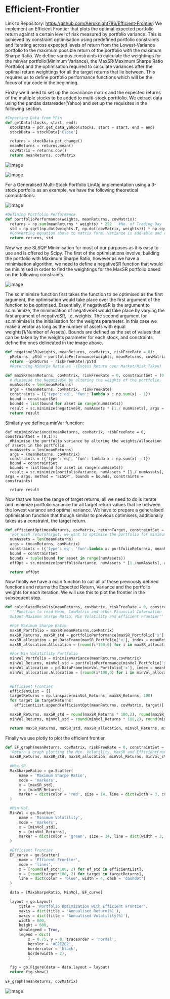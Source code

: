# Efficient-Frontier
Link to Repository: https://github.com/Aeroknight786/Efficient-Frontier.
We implement an Efficient Frontier that plots the optimal expected portfolio return against a certain level of risk measured by portfolio variance. This is achieved by 
constraint optimisation using predefined portfolio constraints and iterating across expected levels of return from the Lowest-Variance portfolio to the maximum possible return of the portfolio with the maximum Sharpe Ratio. We define various constraints to calculate the weightings for the minVar portfolio(Minimum Variance), the MaxSR(Maximum Sharpe Ratio Portfolio) and the optimisation required to calculate variances after the optimal return weightings for all the target returns that lie between. This requires us to define portfolio performance functions which will be the focus of our code in the beginning. 

Firstly we'd need to set up the covariance matrix and the expected returns of the multiple stocks to be added to multi-stock porttfolio. We extract data using the pandas datareader(Yahoo) and set up the requisites in the following section.

```python
#Importing Data from YFin
def getData(stocks, start, end):
  stockData = pdr.get_data_yahoo(stocks, start = start, end = end)
  stockData = stockData['Close']

  returns = stockData.pct_change()
  meanReturns = returns.mean()
  covMatrix = returns.cov()
  return meanReturns, covMatrix
```
![image](https://user-images.githubusercontent.com/51220035/169164464-23735a12-8299-416d-b159-e81e1699778e.png)

![image](https://user-images.githubusercontent.com/51220035/169164116-2f15a885-cdfd-4692-aded-f97400d535b1.png)

For a Generalised Multi-Stock Portfolio LinAlg implementation using a 3-stock portfolio as an example, we have the following theoretical computations:

![image](https://user-images.githubusercontent.com/51220035/169164367-d6182713-d6df-4612-adde-a65a6b2c3fb4.png)

```python
#Defining Portfolio Performance 
def portfolioPerformance(weights, meanReturns, covMatrix):
  returns = np.sum(meanReturns * weights) * 252   #No. of Trading Day
  std = np.sqrt(np.dot(weights.T, np.dot(covMatrix, weights))) * np.sqrt(252)    #Volatility is Sigma*Sqrt(T)
  #Converting equation above to matrix form. Variance is add-able and we use 252 as it is the number of trading days.
  return returns, std
```

Now we use SLSQP Minimisation for most of our purposes as it is easy to use and is offered by Scipy. The first of the optimisations involve, building the portfolio with Maximum Sharpe Ratio, however as we have a minimisation algorithm, we need to define a negativeSR function that would be minimised in order to find the weightings for the MaxSR portfolio based on the following constraints.

![image](https://user-images.githubusercontent.com/51220035/169165838-57fbf23d-2af1-4e8c-9f66-5111afee44e7.png)

The sc.minimize function first takes the function to be optimised as the first argument, the optimisation would take place over the first argument of the function to be optimised. Essentially, if negativeSR is the argument to sc.minimize, the minimisation of negativeSR would take place by varying the first argument of negativeSR, i.e, weights. The second argument for sc.minimise is the initialisation for the weights parameter. In this case we make a vector as long as the number of assets with equal weights(1/Number of Assets). Bounds are defined as the set of values that can be taken by the weights parameter for each stock, and constraints define the ones delineated in the image above.

```python
def negativeSR(weights, meanReturns, covMatrix, riskFreeRate = 0):
  pReturns, pStd = portfolioPerformance(weights, meanReturns, covMatrix)
  return -(pReturns - riskFreeRate)/pStd  
  #Returning NSharpe Ratio as -(Excess Return over Market/Risk Taken)

def maxSR(meanReturns, covMatrix, riskFreeRate = 0, constraintSet = (0,1)):
  # Minimise the NegativeSR by altering the weights of the portfolio.
  numAssets = len(meanReturns)
  args = (meanReturns, covMatrix, riskFreeRate)
  constraints = ({'type':'eq', 'fun': lambda x : np.sum(x) - 1})
  bound = constraintSet
  bounds = list(bound for asset in range(numAssets))
  result = sc.minimize(negativeSR, numAssets * [1./ numAssets], args = args, method = 'SLSQP', bounds = bounds, constraints = constraints)
  return result
```
Similarly we define a minVar function:
```pythonc
def minimizeVariance(meanReturns, covMatrix, riskFreeRate = 0, constraintSet = (0,1)):
  #Minimise the portfolio variance by altering the weights/allocation of assets in the portfolio
  numAssets = len(meanReturns)
  args = (meanReturns, covMatrix)
  constraints = ({'type':'eq', 'fun': lambda x : np.sum(x) - 1})
  bound = constraintSet
  bounds = list(bound for asset in range(numAssets))
  result = sc.minimize(portfolioVariance, numAssets * [1./ numAssets], args = args, method = 'SLSQP', bounds = bounds, constraints = constraints)

  return result
```
Now that we have the range of target returns, all we need to do is iterate and minimize portfolio variance for all target return values that lie between the lowest variance and optimal variance. We have to prepare a generalised optimisation function that though similar to previous optimisers, additionally takes as a constraint, the target return.

```python
def efficientOpt(meanReturns, covMatrix, returnTarget, constraintSet = (0,1)):
  'For each returnTarget, we want to optimise the portfolio for minimum variance.'
  numAssets = len(meanReturns)
  args = (meanReturns, covMatrix)
  constraints = ({'type':'eq', 'fun':lambda x: portfolioReturn(x, meanReturns, covMatrix)- returnTarget},{'type':'eq', 'fun': lambda x : np.sum(x) - 1})  #Can be an inequality(>=)
  bound = constraintSet
  bounds = tuple(bound for asset in range(numAssets))
  effOpt = sc.minimize(portfolioVariance, numAssets * [1./numAssets], args = args, constraints = constraints, method = 'SLSQP', bounds = bounds)

  return effOpt
```

Now finally we have a main function to call all of these previously defined functions and returns the Expected Return, Variance and the portfolio weights for each iteration. We will use this to plot the frontier in the subsequent step.

```python
def calculatedResults(meanReturns, covMatrix, riskFreeRate = 0, constraintSet = (0,1)):
  '''Function to read Mean, CovMatrix and other Financial Information
  Output Maximum Sharpe Ratio, Min Volatility and Efficient Frontier'''

  #For Maximum Sharpe Ratio
  maxSR_Portfolio = maxSR(meanReturns,covMatrix)
  maxSR_Returns, maxSR_std = portfolioPerformance(maxSR_Portfolio['x'], meanReturns, covMatrix)
  maxSR_allocation = pd.DataFrame(maxSR_Portfolio['x'], index = meanReturns.index, columns = ['Allocation'])
  maxSR_allocation.Allocation = [round(i*100,0) for i in maxSR_allocation.Allocation]

  #For Min Volatitlity Portfolio
  minVol_Portfolio = minimizeVariance(meanReturns,covMatrix)
  minVol_Returns, minVol_std = portfolioPerformance(minVol_Portfolio['x'], meanReturns, covMatrix)
  minVol_allocation = pd.DataFrame(minVol_Portfolio['x'], index = meanReturns.index, columns = ['Allocation'])
  minVol_allocation.Allocation = [round(i*100,0) for i in minVol_allocation.Allocation]

  
  #Efficient Frontier
  efficientList = []
  targetReturns = np.linspace(minVol_Returns, maxSR_Returns, 100)
  for target in targetReturns:
    efficientList.append(efficientOpt(meanReturns, covMatrix, target)['fun'])

  maxSR_Returns, maxSR_std = round(maxSR_Returns * 100,2), round(maxSR_std*100,2)
  minVol_Returns, minVol_std = round(minVol_Returns * 100,2), round(minVol_std*100,2)

  return maxSR_Returns, maxSR_std, maxSR_allocation, minVol_Returns, minVol_std, minVol_allocation, efficientList, targetReturns

```

Finally we use plotly to plot the efficient frontier.

```python
def EF_graph(meanReturns, covMatrix, riskFreeRate = 0, constraintSet = (0,1)):
  'Return a graph plotting the Min. Volatility, MaxSR and EfficientFrontier'
  maxSR_Returns, maxSR_std, maxSR_allocation, minVol_Returns, minVol_std, minVol_allocation, efficientList, targetReturns = calculatedResults(meanReturns, covMatrix)
  
  #Max SR
  MaxSharpeRatio = go.Scatter(
      name = 'Maximum Sharpe Ratio',
      mode = 'markers',
      x = [maxSR_std],
      y = [maxSR_Returns],
      marker = dict(color = 'red', size = 14, line = dict(width = 3, color = 'black'))
  )

  #Min Vol.   
  MinVol = go.Scatter(
      name = 'Minimum Volatility',
      mode = 'markers',
      x = [minVol_std],
      y = [minVol_Returns],
      marker = dict(color = 'green', size = 14, line = dict(width = 3, color = 'black'))   
  )

  #Efficient Frontier   
  EF_curve = go.Scatter(
      name = 'Efficent Frontier',
      mode = 'lines',
      x = [round(ef_std*100, 2) for ef_std in efficientList],
      y = [round(target*100, 2) for target in targetReturns],
      line = dict(color = 'blue', width = 4, dash = 'dashdot')   
  )

  data = [MaxSharpeRatio, MinVol, EF_curve]

  layout = go.Layout(
      title = 'Portfolio Optimization with Efficient Frontier',
      yaxis = dict(title = 'Annualised Return(%)'),
      xaxis = dict(title = 'Annualised Volatility(%)'),
      width = 800,
      height = 600,      
      showlegend = True,
      legend = dict(
          x = 0.75, y = 0, traceorder = 'normal',
          bgcolor = '#E2E2E2',
          bordercolor = 'black',
          borderwidth = 2),
          )

  fig = go.Figure(data = data,layout = layout)
  return fig.show()
  
EF_graph(meanReturns, covMatrix)
```
![image](https://user-images.githubusercontent.com/51220035/169169692-3019c7d3-fb89-418a-8932-1c31498a65a8.png)
